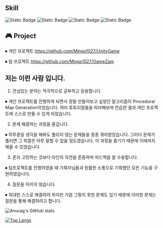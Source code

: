 ##  Skill
![Static Badge](https://img.shields.io/badge/Tool-Unity-white)
![Static Badge](https://img.shields.io/badge/Language-C%23-brightgreen)
![Static Badge](https://img.shields.io/badge/Modeling-Blender-orange)
![Static Badge](https://img.shields.io/badge/Version_Control-Github-purple)


## 🎮 Project

⏺︎ 개인 프로젝트 https://github.com/Mings1027/UnityGame

⏺︎ 팀 프로젝트 https://github.com/Mings1027/GameZam

## 저는 이런 사람 입니다.


1. 관심있는 분야는 적극적으로 공부하고 응용합니다.

⏺︎ 개인 프로젝트를 진행하게 되면서 정말 만들어보고 싶었던 알고리즘이 Procedural Map Generation이었습니다. 여러 튜토리얼들을 따라해보며 연습한 결과 개인 프로젝트에 스스로 만들 수 있게 되었습니다. 

2. 문제 해결하는 과정을 즐깁니다.

⏺︎ 하루종일 생각을 해봐도 풀리지 않는 문제들을 종종 겪어왔었습니다. 그러다 문제가 풀리면 그 희열은 아루 말할 수 없을 정도였습니다.
이 과정을 즐기기 때문에 이때까지 해올 수 있었습니다.

3. 혼자 고민하는 것보다 타인의 의견을 존중하며 피드백을 잘 수용합니다.

⏺︎ 팀프로젝트를 진행하였을 때 기획자님들과 원활한 소통으로 기획했던 모든 기능을 구현하였습니다.

4. 질문을 아끼지 않습니다.

⏺︎ 최대한 스스로 해결하려 하지만 가끔 그렇지 못한 문제도 있기 때문에 이러한 문제는 질문을 통해 해결하려고 합니다.

![Anurag's GitHub stats](https://github-readme-stats.vercel.app/api?username=Mings1027&show_icons=true&theme=github_dark)

[![Top Langs](https://github-readme-stats.vercel.app/api/top-langs/?username=Mings1027&layout=compact)](https://github.com/Mings1027)

